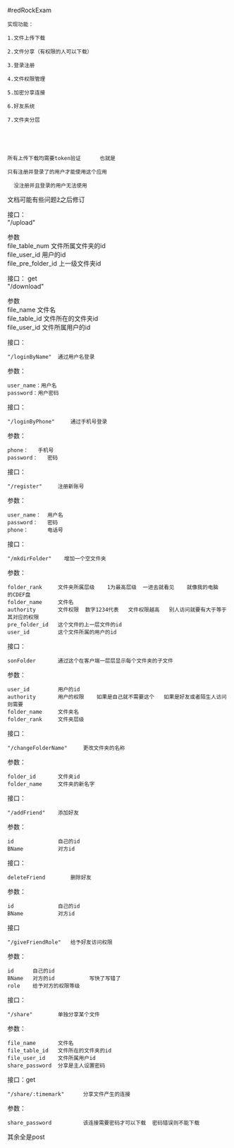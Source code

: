 #redRockExam



```
实现功能：

1.文件上传下载

2.文件分享（有权限的人可以下载）

3.登录注册

4.文件权限管理

5.加密分享连接

6.好友系统

7.文件夹分层





所有上传下载均需要token验证      也就是   

只有注册并登录了的用户才能使用这个应用 

  没注册并且登录的用户无法使用

```

文档可能有些问题ž之后修订


接口：        
"/upload"

参数          
file_table_num   文件所属文件夹的id                  
file_user_id    用户的id           
file_pre_folder_id   上一级文件夹id              


接口：   get     
"/download"        

参数            
file_name   文件名             
file_table_id   文件所在的文件夹id            
file_user_id    文件所属用户的id              

接口：

```
"/loginByName"	通过用户名登录
```

参数：

```
user_name：用户名
password：用户密码
```

接口：

```
"/loginByPhone"		通过手机号登录
```

参数：

```
phone：   手机号
password：	密码
```



接口：

```
"/register"		注册新账号
```

参数：

```
user_name：	用户名
password：   密码
phone：		电话号
```



接口：

```
"/mkdirFolder"	  增加一个空文件夹
```

参数：

```
folder_rank		文件夹所属层级    1为最高层级  一进去就看见    就像我的电脑  的CDEF盘
folder_name		文件名
authority		文件权限  数字1234代表   文件权限越高   别人访问就要有大于等于其对应的权限
pre_folder_id	这个文件的上一层文件的id
user_id			这个文件所属的用户的id
```



接口：

```
sonFolder		通过这个在客户端一层层显示每个文件夹的子文件
```

参数：

```
user_id			用户的id
authority		用户的权限    如果是自己就不需要这个   如果是好友或者陌生人访问则需要
folder_name		文件夹名
folder_rank		文件夹层级
```



接口：

```
"/changeFolderName"		更改文件夹的名称
```

参数：

```
folder_id		文件夹id
folder_name		文件夹的新名字
```

接口：

```
"/addFriend"	添加好友
```

参数：

```
id				自己的id
BName			对方id
```



接口：

```
deleteFriend		删除好友

```

参数：

```
id				自己的id
BName			对方id
```

接口

```
"/giveFriendRole"	给予好友访问权限
```

参数：

```
id		自己的id
BName	对方的id			写快了写错了
role	给予对方的权限等级
```

接口：

```
"/share"		单独分享某个文件
```

参数：

```
file_name		文件名
file_table_id   文件所在的文件夹的id
file_user_id	文件所属用户id
share_password	分享是主人设置密码
```



接口：get

```
"/share/:timemark"		分享文件产生的连接
```

参数：

```
share_password			该连接需要密码才可以下载  密码错误则不能下载
```

其余全是post




